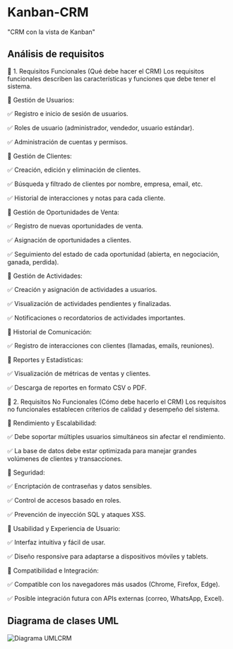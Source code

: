 # Kanban-CRM
"CRM con la vista de Kanban"

## Análisis de requisitos

📌 1. Requisitos Funcionales (Qué debe hacer el CRM)
Los requisitos funcionales describen las características y funciones que debe tener el sistema.

🔹 Gestión de Usuarios:

✅ Registro e inicio de sesión de usuarios.

✅ Roles de usuario (administrador, vendedor, usuario estándar).

✅ Administración de cuentas y permisos.

🔹 Gestión de Clientes:

✅ Creación, edición y eliminación de clientes.

✅ Búsqueda y filtrado de clientes por nombre, empresa, email, etc.

✅ Historial de interacciones y notas para cada cliente.

🔹 Gestión de Oportunidades de Venta:

✅ Registro de nuevas oportunidades de venta.

✅ Asignación de oportunidades a clientes.

✅ Seguimiento del estado de cada oportunidad (abierta, en negociación, ganada, perdida).

🔹 Gestión de Actividades:

✅ Creación y asignación de actividades a usuarios.

✅ Visualización de actividades pendientes y finalizadas.

✅ Notificaciones o recordatorios de actividades importantes.

🔹 Historial de Comunicación:

✅ Registro de interacciones con clientes (llamadas, emails, reuniones).

🔹 Reportes y Estadísticas:

✅ Visualización de métricas de ventas y clientes.

✅ Descarga de reportes en formato CSV o PDF.


📌 2. Requisitos No Funcionales (Cómo debe hacerlo el CRM)
Los requisitos no funcionales establecen criterios de calidad y desempeño del sistema.

🔹 Rendimiento y Escalabilidad:

✅ Debe soportar múltiples usuarios simultáneos sin afectar el rendimiento.

✅ La base de datos debe estar optimizada para manejar grandes volúmenes de clientes y transacciones.

🔹 Seguridad:

✅ Encriptación de contraseñas y datos sensibles.

✅ Control de accesos basado en roles.

✅ Prevención de inyección SQL y ataques XSS.

🔹 Usabilidad y Experiencia de Usuario:

✅ Interfaz intuitiva y fácil de usar.

✅ Diseño responsive para adaptarse a dispositivos móviles y tablets.

🔹 Compatibilidad e Integración:

✅ Compatible con los navegadores más usados (Chrome, Firefox, Edge).

✅ Posible integración futura con APIs externas (correo, WhatsApp, Excel).

## Diagrama de clases UML

![Diagrama UMLCRM](https://github.com/user-attachments/assets/99f060c2-15e1-49d8-aade-f72403e50a51)
